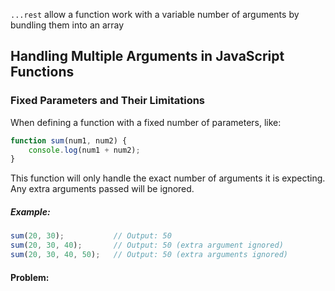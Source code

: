 `...rest` allow a function work with a variable number of arguments by bundling them into an array

## Handling Multiple Arguments in JavaScript Functions

### Fixed Parameters and Their Limitations
When defining a function with a fixed number of parameters, like:
```js
function sum(num1, num2) {
    console.log(num1 + num2);
}
```
This function will only handle the exact number of arguments it is expecting. Any extra arguments passed will be ignored.

##### Example:
```js
sum(20, 30);           // Output: 50
sum(20, 30, 40);       // Output: 50 (extra argument ignored)
sum(20, 30, 40, 50);   // Output: 50 (extra arguments ignored)
```

#### Problem:
```js

```